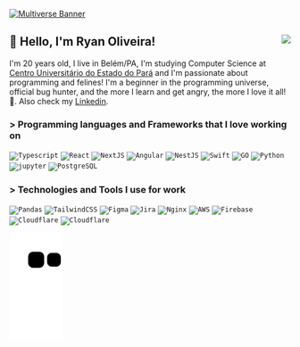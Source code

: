 [![Multiverse Banner](https://multiverseedu.com/Multiverse-Banner.png)](https://multiverseedu.com/)

##

<img src="https://github-readme-stats.vercel.app/api/top-langs/?username=RyanOliveira00&langs_count=12&layout=compact&theme=midnight-purple" align="right">

 ## :space_invader: Hello, I'm Ryan Oliveira!

I'm 20 years old, I live in Belém/PA, I'm studying Computer Science at [Centro Universitário do Estado do Pará](https://www.cesupa.br/) and I'm passionate about programming and felines! I'm a beginner in the programming universe, official bug hunter, and the more I learn and get angry, the more I love it all! :purple_heart:. Also check my [Linkedin](https://www.linkedin.com/in/ryanolivr/).

### > Programming languages ​​and Frameworks that I love working on

<code><img width="40px" src="https://cdn.jsdelivr.net/gh/devicons/devicon/icons/typescript/typescript-original.svg" title = "Typescript"/></code>
<code><img width="40px" src="https://cdn.jsdelivr.net/gh/devicons/devicon/icons/react/react-original.svg" title = "React"/></code> 
<code><img width="40px" src="https://cdn.jsdelivr.net/gh/devicons/devicon@latest/icons/nextjs/nextjs-original.svg" title = "NextJS"/></code> 
<code><img width="40px" src="https://cdn.jsdelivr.net/gh/devicons/devicon@latest/icons/angular/angular-original.svg" title = "Angular"/></code> 
<code><img width="40px" src="https://cdn.jsdelivr.net/gh/devicons/devicon@latest/icons/nestjs/nestjs-original.svg" title = "NestJS"/></code> 
<code><img width="40px" src="https://cdn.jsdelivr.net/gh/devicons/devicon@latest/icons/swift/swift-original.svg" title = "Swift"/></code> 
<code><img width="40px" src="https://cdn.jsdelivr.net/gh/devicons/devicon@latest/icons/go/go-original-wordmark.svg" title = "GO"/></code> 
<code><img width="40px" src="https://cdn.jsdelivr.net/gh/devicons/devicon@latest/icons/python/python-original.svg" title = "Python"/></code> 
<code><img width="40px" src="https://cdn.jsdelivr.net/gh/devicons/devicon@latest/icons/jupyter/jupyter-original.svg" title = "jupyter"/></code> 
<code><img width="40px" src="https://cdn.jsdelivr.net/gh/devicons/devicon@latest/icons/postgresql/postgresql-original.svg" title = "PostgreSQL"/></code> 

### > Technologies and Tools I use for work
<code><img width="40px" src="https://cdn.jsdelivr.net/gh/devicons/devicon@latest/icons/pandas/pandas-original.svg" title = "Pandas"/></code> 
<code><img width="40px" src="https://cdn.jsdelivr.net/gh/devicons/devicon@latest/icons/tailwindcss/tailwindcss-original.svg" title = "TailwindCSS"/></code>
<code><img width="40px" src="https://cdn.jsdelivr.net/gh/devicons/devicon/icons/figma/figma-original.svg" title = "Figma"/></code>
<code><img width="40px" src="https://cdn.jsdelivr.net/gh/devicons/devicon@latest/icons/jira/jira-original.svg" title = "Jira"/></code>
<code><img width="40px" src="https://cdn.jsdelivr.net/gh/devicons/devicon/icons/nginx/nginx-original.svg" title = "Nginx"/></code>
<code><img width="40px" src="https://cdn.jsdelivr.net/gh/devicons/devicon@latest/icons/amazonwebservices/amazonwebservices-plain-wordmark.svg" title = "AWS"/></code> 
<code><img width="40px" src="https://cdn.jsdelivr.net/gh/devicons/devicon@latest/icons/firebase/firebase-original.svg" title = "Firebase"/></code> 
<code><img width="40px" src="https://cdn.jsdelivr.net/gh/devicons/devicon@latest/icons/cloudflare/cloudflare-original.svg" title = "Cloudflare"/></code> 
<code><img width="40px" src="https://cdn.jsdelivr.net/gh/devicons/devicon@latest/icons/docker/docker-original.svg" title = "Cloudflare"/></code> 



![Snake animation](https://github.com/RyanOlivrdev/ryanolivrdev/blob/output/github-contribution-grid-snake.svg) 

